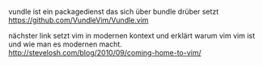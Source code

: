 vundle ist ein packagedienst das sich über bundle drüber setzt
https://github.com/VundleVim/Vundle.vim

nächster link setzt vim in modernen kontext und erklärt warum vim vim ist und wie man es modernen macht.
http://stevelosh.com/blog/2010/09/coming-home-to-vim/
